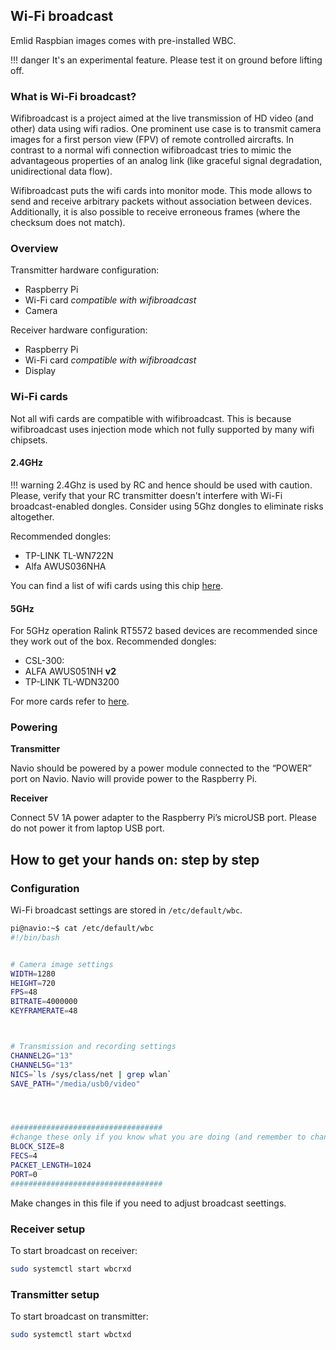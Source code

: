 ## Wi-Fi broadcast

Emlid Raspbian images comes with pre-installed WBC.

!!! danger
    It's an experimental feature. Please test it on ground before lifting off.

### What is Wi-Fi broadcast?

Wifibroadcast is a project aimed at the live transmission of HD video (and other) data using wifi radios.
One prominent use case is to transmit camera images for a first person view (FPV) of remote controlled aircrafts.
In contrast to a normal wifi connection wifibroadcast tries to mimic the advantageous properties of an analog
link (like graceful signal degradation, unidirectional data flow).

Wifibroadcast puts the wifi cards into monitor mode. This mode allows to send and receive arbitrary packets
without association between devices. Additionally, it is also possible to receive erroneous frames (where the checksum does not
match).

### Overview


Transmitter hardware configuration:

* Raspberry Pi
* Wi-Fi card *compatible with wifibroadcast*
* Camera

Receiver hardware configuration:

* Raspberry Pi
* Wi-Fi card *compatible with wifibroadcast*
* Display

### Wi-Fi cards

Not all wifi cards are compatible with wifibroadcast. This is because wifibroadcast uses injection mode which
not fully supported by many wifi chipsets.

#### 2.4GHz

!!! warning
    2.4Ghz is used by RC and hence should be used with caution. Please, verify that your RC transmitter doesn't interfere with Wi-Fi broadcast-enabled dongles. Consider using 5Ghz dongles to eliminate risks altogether.

Recommended dongles:

* TP-LINK TL-WN722N
* Alfa AWUS036NHA

You can find a list of wifi cards using this chip [here](https://wikidevi.com/wiki/Atheros_AR9271).

#### 5GHz

For 5GHz operation Ralink RT5572 based devices are recommended since they work out of the box.
Recommended dongles:

* CSL-300:
* ALFA AWUS051NH **v2**
* TP-LINK TL-WDN3200


For more cards refer to [here](https://wikidevi.com/wiki/Ralink_RT5572).

### Powering

**Transmitter**

Navio should be powered by a power module connected to the “POWER” port on Navio. Navio will provide
power to the Raspberry Pi.

**Receiver**

Connect 5V 1A power adapter to the Raspberry Pi’s microUSB port. Please do not power it
from laptop USB port.

## How to get your hands on: step by step

### Configuration 

Wi-Fi broadcast settings are stored in  ```/etc/default/wbc```.

```bash
pi@navio:~$ cat /etc/default/wbc
#!/bin/bash


# Camera image settings
WIDTH=1280
HEIGHT=720
FPS=48
BITRATE=4000000
KEYFRAMERATE=48



# Transmission and recording settings
CHANNEL2G="13"
CHANNEL5G="13"
NICS=`ls /sys/class/net | grep wlan`
SAVE_PATH="/media/usb0/video"




##################################
#change these only if you know what you are doing (and remember to change them on both sides)
BLOCK_SIZE=8
FECS=4
PACKET_LENGTH=1024
PORT=0
##################################
```

Make changes in this file if you need to adjust broadcast seettings.

### Receiver setup

To start broadcast on receiver:
```bash
sudo systemctl start wbcrxd
```

### Transmitter setup

To start broadcast on transmitter:
```bash
sudo systemctl start wbctxd
```
